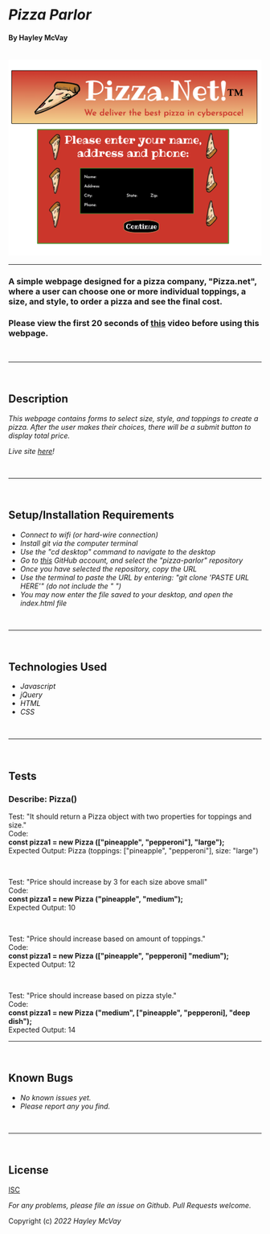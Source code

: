 # _Pizza Parlor_

#### By Hayley McVay

<br>

<img src="readMeImage.png" width="auto">

***

### A simple webpage designed for a pizza company, "Pizza.net", where a user can choose one or more individual toppings, a size, and style, to order a pizza and see the final cost.

### Please view the first 20 seconds of [this](https://youtu.be/JUSqX7B5DXs) video before using this webpage.

<br>

***
<br>

## Description

_This webpage contains forms to select size, style, and toppings to create a pizza. After the user makes their choices, there will be a submit button to display total price._

_Live site [here](https://hmcvay.github.io/pizza-parlor)!_

<br>

***

<br>

## Setup/Installation Requirements

- _Connect to wifi (or hard-wire connection)_
- _Install git via the computer terminal_
- _Use the "cd desktop" command to navigate to the desktop_
- _Go to [this](https://github.com/hmcvay) GitHub account, and select the "pizza-parlor" repository_
- _Once you have selected the repository, copy the URL_
- _Use the terminal to paste the URL by entering: "git clone 'PASTE URL HERE'" (do not include the " ")_
- _You may now enter the file saved to your desktop, and open the index.html file_

<br>

***

<br>

## Technologies Used

- _Javascript_
- _jQuery_
- _HTML_
- _CSS_

<br>

***

<br>

## Tests

### Describe: Pizza()

Test: "It should return a Pizza object with two properties for toppings and size."
<br>Code:
<br>**const pizza1 = new Pizza (["pineapple", "pepperoni"], "large");**
<br>Expected Output: Pizza (toppings: ["pineapple", "pepperoni"], size: "large")

<br>

Test: "Price should increase by 3 for each size above small"
<br>Code:
<br>**const pizza1 = new Pizza ("pineapple", "medium");**
<br>Expected Output: 10

<br>

Test: "Price should increase based on amount of toppings."
<br>Code:
<br>**const pizza1 = new Pizza (["pineapple", "pepperoni] "medium");**
<br>Expected Output: 12

<br>

Test: "Price should increase based on pizza style."
<br>Code:
<br>**const pizza1 = new Pizza ("medium", ["pineapple", "pepperoni], "deep dish");**
<br>Expected Output: 14

***

<br>

## Known Bugs

- _No known issues yet._
- _Please report any you find._

<br>

***

<br>

## License

[ISC](https://choosealicense.com/licenses/isc)

_For any problems, please file an issue on Github. Pull Requests welcome._

Copyright (c) _2022_ _Hayley McVay_